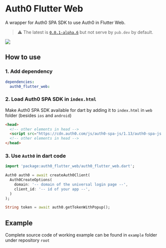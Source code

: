 # Auth0 Flutter Web

A wrapper for Auth0 SPA SDK to use Auth0 in Flutter Web.

> ⚠ The latest is [`0.0.1-alpha.6`](https://pub.dev/packages/auth0_flutter_web/versions/0.0.1-alpha.6) but not serve by `pub.dev` by default.

[![](https://img.shields.io/pub/v/auth0_flutter_web)](https://pub.dev/packages/auth0_flutter_web)

## How to use

### 1. Add dependency

  ```yaml
  dependencies:
    auth0_flutter_web:
  ```

### 2. Load Auth0 SPA SDK in `index.html`
   
   Make Auth0 SPA SDK available for dart by adding it to `index.html` in `web` folder (besides `ios` and `android`)

  ```HTML
  <head>
    <!-- other elements in head -->
    <script src="https://cdn.auth0.com/js/auth0-spa-js/1.13/auth0-spa-js.production.js"></script>
    <!-- other elements in head -->
  </head>
  ```

### 3. Use `Auth0` in dart code

  ```dart
  import 'package:auth0_flutter_web/auth0_flutter_web.dart';

  Auth0 auth0 = await createAuth0Client(
    Auth0CreateOptions(
      domain: '-- domain of the universal login page --',
      client_id: '-- id of your app --',
    )
  );

  String token = await auth0.getTokenWithPopup();
  ```

## Example

Complete source code of working example can be found in `example` folder under repository `root`
